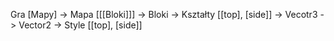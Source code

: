 Gra
    [Mapy]
    -> Mapa
        [[[Bloki]]]
        -> Bloki
            -> Kształty
                [[top], [side]]
                -> Vecotr3 -> Vector2
            -> Style
                [[top], [side]]